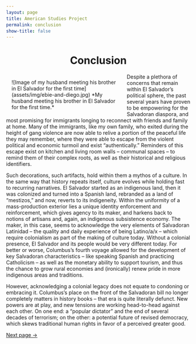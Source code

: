 ```yaml
---
layout: page
title: American Studies Project
permalink: conclusion
show-title: false
---
```

<h1 style="text-align:center;">Conclusion</h1>

<span style="float: left; width: 300px; margin: 15px;">
![Image of my husband meeting his brother in El Salvador for the first time](assets/img/ebie-and-diego.jpg)
*My husband meeting his brother in El Salvador for the first time.*
</span>
<p>Despite a plethora of concerns that remain within El Salvador’s political sphere, the past several years have proven to be empowering for the Salvadoran diaspora, and most promising for immigrants longing to reconnect with friends and family at home. Many of the immigrants, like my own family, who exited during the height of gang violence are now able to relive a portion of the peaceful life they may remember, where they were able to escape from the violent political and economic turmoil and exist “authentically.” Reminders of this escape exist on kitchen and living room walls – communal spaces – to remind them of their complex roots, as well as their historical and religious identifiers.</p>

<p>Such decorations, such artifacts, hold within them a mythos of a culture. In the same way that history repeats itself, culture evolves while holding fast to recurring narratives. El Salvador started as an indigenous land, then it was colonized and turned into a Spanish land, rebranded as a land of “mestizos,” and now, reverts to its indigeneity. Within the uniformity of a mass-production exterior lies a unique identity enforcement and reinforcement, which gives agency to its maker, and harkens back to notions of artisans and, again, an indigenous subsistence economy. The maker, in this case, seems to acknowledge the very elements of Salvadoran Latinidad – the quality and daily experience of being Latino/a/x – which require colonialism as part of the making of culture today. Without a colonial presence, El Salvador and its people would be very different today. For better or worse, Columbus’s fourth voyage allowed for the development of key Salvadoran characteristics – like speaking Spanish and practicing Catholicism – as well as the monetary ability to support tourism, and thus the chance to grow rural economies and (ironically) renew pride in more indigenous areas and traditions. </p>

<p>However, acknowledging a colonial legacy does not equate to condoning or embracing it. Columbus’s place on the front of the Salvadoran bill no longer completely matters in history books – that era is quite literally defunct. New powers are at play, and new tensions are working head-to-head against each other. On one end: a “popular dictator” and the end of several decades of terrorism; on the other: a potential future of revised democracy, which skews traditional human rights in favor of a perceived greater good.</p>

[Next page →](as-bibliography.html)
